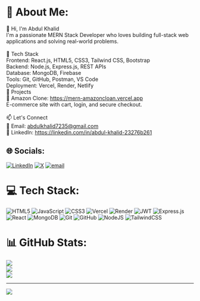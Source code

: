 # 💫 About Me:
👋 Hi, I'm Abdul Khalid<br>I'm a passionate MERN Stack Developer who loves building full-stack web applications and solving real-world problems.<br><br>🔧 Tech Stack<br>Frontend: React.js, HTML5, CSS3, Tailwind CSS, Bootstrap<br>Backend: Node.js, Express.js, REST APIs<br>Database: MongoDB, Firebase<br>Tools: Git, GitHub, Postman, VS Code<br>Deployment: Vercel, Render, Netlify<br>🚀 Projects<br>🔸 Amazon Clone: https://mern-amazoncloan.vercel.app<br>E-commerce site with cart, login, and secure checkout.<br><br>📫 Let's Connect<br>📧 Email: abdulkhalid7235@gmail.com<br>💼 LinkedIn: https://linkedin.com/in/abdul-khalid-23276b261


## 🌐 Socials:
[![LinkedIn](https://img.shields.io/badge/LinkedIn-%230077B5.svg?logo=linkedin&logoColor=white)](https://linkedin.com/in/https://linkedin.com/in/abdul-khalid-23276b261) [![X](https://img.shields.io/badge/X-black.svg?logo=X&logoColor=white)](https://x.com/https://x.com/Abdulkhalid313) [![email](https://img.shields.io/badge/Email-D14836?logo=gmail&logoColor=white)](mailto:abdulkhalid7235@gmail.com) 

# 💻 Tech Stack:
![HTML5](https://img.shields.io/badge/html5-%23E34F26.svg?style=for-the-badge&logo=html5&logoColor=white) ![JavaScript](https://img.shields.io/badge/javascript-%23323330.svg?style=for-the-badge&logo=javascript&logoColor=%23F7DF1E) ![CSS3](https://img.shields.io/badge/css3-%231572B6.svg?style=for-the-badge&logo=css3&logoColor=white) ![Vercel](https://img.shields.io/badge/vercel-%23000000.svg?style=for-the-badge&logo=vercel&logoColor=white) ![Render](https://img.shields.io/badge/Render-%46E3B7.svg?style=for-the-badge&logo=render&logoColor=white) ![JWT](https://img.shields.io/badge/JWT-black?style=for-the-badge&logo=JSON%20web%20tokens) ![Express.js](https://img.shields.io/badge/express.js-%23404d59.svg?style=for-the-badge&logo=express&logoColor=%2361DAFB) ![React](https://img.shields.io/badge/react-%2320232a.svg?style=for-the-badge&logo=react&logoColor=%2361DAFB) ![MongoDB](https://img.shields.io/badge/MongoDB-%234ea94b.svg?style=for-the-badge&logo=mongodb&logoColor=white) ![Git](https://img.shields.io/badge/git-%23F05033.svg?style=for-the-badge&logo=git&logoColor=white) ![GitHub](https://img.shields.io/badge/github-%23121011.svg?style=for-the-badge&logo=github&logoColor=white) ![NodeJS](https://img.shields.io/badge/node.js-6DA55F?style=for-the-badge&logo=node.js&logoColor=white) ![TailwindCSS](https://img.shields.io/badge/tailwindcss-%2338B2AC.svg?style=for-the-badge&logo=tailwind-css&logoColor=white)
# 📊 GitHub Stats:
![](https://github-readme-stats.vercel.app/api?username=Abdulkhalid01&theme=dark&hide_border=false&include_all_commits=false&count_private=false)<br/>
![](https://nirzak-streak-stats.vercel.app/?user=Abdulkhalid01&theme=dark&hide_border=false)<br/>
![](https://github-readme-stats.vercel.app/api/top-langs/?username=Abdulkhalid01&theme=dark&hide_border=false&include_all_commits=false&count_private=false&layout=compact)

---
[![](https://visitcount.itsvg.in/api?id=Abdulkhalid01&icon=0&color=0)](https://visitcount.itsvg.in)

<!-- Proudly created with GPRM ( https://gprm.itsvg.in ) -->
